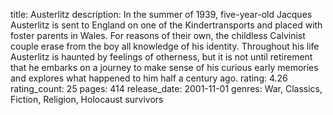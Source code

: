 title: Austerlitz
description: In the summer of 1939, five-year-old Jacques Austerlitz is sent to England on one of the Kindertransports and placed with foster parents in Wales. For reasons of their own, the childless Calvinist couple erase from the boy all knowledge of his identity. Throughout his life Austerlitz is haunted by feelings of otherness, but it is not until retirement that he embarks on a journey to make sense of his curious early memories and explores what happened to him half a century ago.
rating: 4.26
rating_count: 25
pages: 414
release_date: 2001-11-01
genres: War, Classics, Fiction, Religion, Holocaust survivors